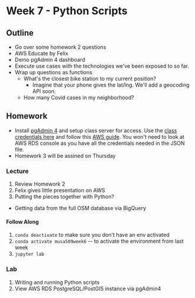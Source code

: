 # Week 7 - Python Scripts

## Outline

* Go over some homework 2 questions
* AWS Educate by Felix
* Demo pgAdmin 4 dashboard
* Execute use cases with the technologies we've been exposed to so far.
* Wrap up questions as functions
  * What's the closest bike station to my current position?
    * Imagine that your phone gives the lat/lng. We'll add a geocoding API soon.
  * How many Covid cases in my neighborhood?

## Homework

* Install [pgAdmin 4](https://www.pgadmin.org/download/) and setup class server for access. Use the [class credentials here](https://canvas.upenn.edu/files/89654914/download?download_frd=1) and follow this [AWS guide](https://docs.aws.amazon.com/AmazonRDS/latest/UserGuide/USER_ConnectToPostgreSQLInstance.html). You won't need to look at AWS RDS console as you have all the credentials needed in the JSON file.
* Homework 3 will be assined on Thursday

### Lecture

1. Review Homework 2
2. Felix gives little presentation on AWS
3. Putting the pieces together with Python?
  * Getting data from the full OSM database via BigQuery


#### Follow Along

1. `conda deactivate` to make sure you don't have an env activated
2. `conda activate musa509week6` -- to activate the environment from last week
3. `jupyter lab`


### Lab

1. Writing and running Python scripts
2. View AWS RDS PostgreSQL/PostGIS instance via pgAdmin4
